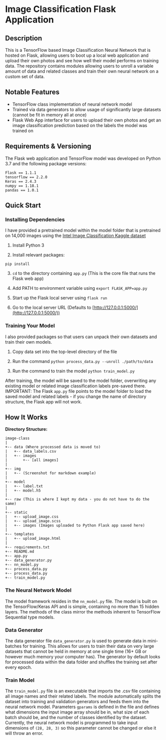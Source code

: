 # Image Classification Flask Application
## Description

This is a TensorFlow based Image Classification Neural Network that is hosted on Flask, allowing users to boot up a local web application and upload their own photos and see how well their model performs on training data. The repository contains modules allowing users to unroll a variable amount of data and related classes and train their own neural network on a custom set of data.

## Notable Features

- TensorFlow class implementation of neural network model
- Trained via data generators to allow usage of significantly large datasets (cannot be fit in memory all at once)
- Flask Web App interface for users to upload their own photos and get an image classification prediction based on the labels the model was trained on

## Requirements & Versioning

The Flask web application and TensorFlow model was developed on Python 3.7 and the following package versions:

    Flask == 1.1.1
    tensorflow == 2.2.0
    Keras == 2.4.3
    numpy == 1.18.1
    pandas == 1.0.1

## Quick Start
### Installing Dependencies

I have provided a pretrained model within the model folder that is pretrained on 14,000 images using the [Intel Image Classification Kaggle dataset](https://www.kaggle.com/puneet6060/intel-image-classification)

1. Install Python 3

2. Install relevant packages:
  ```
  pip install
  ```
  
3. `cd` to the directory containing `app.py` (This is the core file that runs the Flask web app)

4. Add PATH to environment variable using `export FLASK_APP=app.py`

5. Start up the Flask local server using `flask run`

6. Go to the local server URL (Defaults to [http://127.0.0.1:5000/](http://127.0.0.1:5000/))

### Training Your Model

I also provided packages so that users can unpack their own datasets and train their own models.

1. Copy data set into the top-level directory of the file

2. Run the command `python process_data.py --unroll ./path/to/data`

3. Run the command to train the model `python train_model.py`

After training, the model will be saved to the model folder, overwriting any existing model or related image classification labels pre-saved there. IMPORTANT: The Flask `app.py` file points to the model folder to load the saved model and related labels - if you change the name of directory structure, the Flask app will not work.

## How It Works

**Directory Structure:**

```
image-class
|
+-- data (Where processed data is moved to)
|   +-- data_labels.csv
|   +-- images
|       +-- [all images]
|
+-- img
|   +-- (Screenshot for markdown example)
|
+-- model
|   +-- label.txt
|   +-- model.h5
|
+-- raw (This is where I kept my data - you do not have to do the same)
|
+-- static
|   +-- upload_image.css
|   +-- upload_image.scss
|   +-- images (Images uploaded to Python Flask app saved here)
|
+-- templates
|   +-- upload_image.html
|
+-- requirements.txt
+-- README.md
+-- app.py
+-- data_generator.py
+-- nn_model.py
+-- process_data.py
+-- process_data.py
+-- train_model.py
```

### The Neural Network Model

The model framework resides in the `nn_model.py` file. The model is built on the TensorFlow/Keras API and is simple, containing no more than 15 hidden layers. The methods of the class mirror the methods inherent to TensorFlow Sequential type models.

### Data Generator

The data generator file `data_generator.py` is used to generate data in mini-batches for training. This allows for users to train their data on very large datasets that cannot be held in memory at one single time (16+ GB or however much memory your computer has). The generator by default looks for processed data within the data folder and shuffles the training set after every epoch.

### Train Model

The `train_model.py` file is an executable that imports the .csv file containing all image names and their related labels. The module automatically splits the dataset into training and validation generators and feeds them into the neural network model. Parameters `gparams` is defined in the file and defines what dimensions the input image array should be in, what size of each batch should be, and the number of classes identified by the dataset. Currently, the neural network model is programmed to take input dimensions of `(28, 28, 3)` so this parameter cannot be changed or else it will throw an error.
